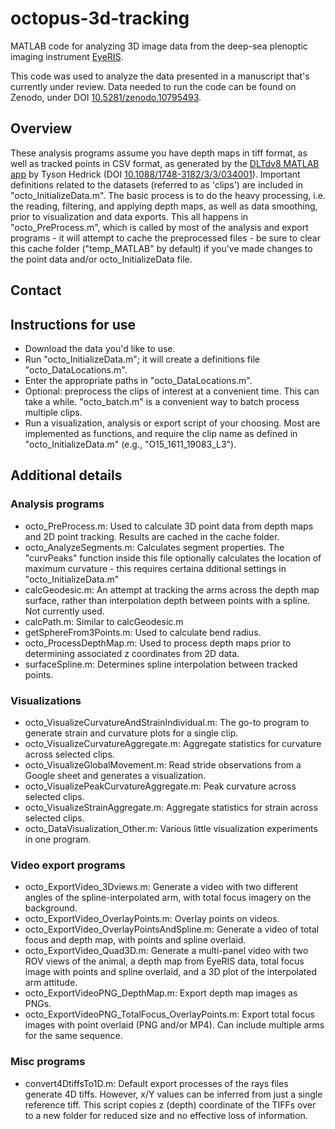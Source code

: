 # octopus-3d-tracking
MATLAB code for analyzing 3D image data from the deep-sea plenoptic imaging instrument [EyeRIS](https://www.mbari.org/technology/eyeris/).

This code was used to analyze the data presented in a manuscript that's currently under review. Data needed to run the code can be found on Zenodo, under DOI [10.5281/zenodo.10795493](https://doi.org/10.5281/zenodo.10795493).

## Overview
These analysis programs assume you have depth maps in tiff format, as well as tracked points in CSV format, as generated by the [DLTdv8 MATLAB app](https://biomech.web.unc.edu/dltdv/) by Tyson Hedrick (DOI [10.1088/1748-3182/3/3/034001](https://doi.org/10.1088/1748-3182/3/3/034001)).
Important definitions related to the datasets (referred to as 'clips') are included in "octo_InitializeData.m". The basic process is to do the heavy processing, i.e. the reading, filtering, and applying depth maps, as well as data smoothing, prior to visualization and data exports. This all happens in "octo_PreProcess.m", which is called by most of the analysis and export programs - it will attempt to cache the preprocessed files - be sure to clear this cache folder ("temp_MATLAB" by default) if you've made changes to the point data and/or octo_InitializeData file.

## Contact

## Instructions for use

* Download the data you'd like to use.
* Run "octo_InitializeData.m"; it will create a definitions file "octo_DataLocations.m".
* Enter the appropriate paths in "octo_DataLocations.m".
* Optional: preprocess the clips of interest at a convenient time. This can take a while. "octo_batch.m" is a convenient way to batch process multiple clips.
* Run a visualization, analysis or export script of your choosing. Most are implemented as functions, and require the clip name as defined in "octo_InitializeData.m" (e.g., "O15_1611_19083_L3").

## Additional details

### Analysis programs

* octo_PreProcess.m: Used to calculate 3D point data from depth maps and 2D point tracking. Results are cached in the cache folder.
* octo_AnalyzeSegments.m: Calculates segment properties. The "curvPeaks" function inside this file optionally calculates the location of maximum curvature - this requires certaina dditional settings in "octo_InitializeData.m"
* calcGeodesic.m: An attempt at tracking the arms across the depth map surface, rather than interpolation depth between points with a spline. Not currently used.
* calcPath.m: Similar to calcGeodesic.m
* getSphereFrom3Points.m: Used to calculate bend radius.
* octo_ProcessDepthMap.m: Used to process depth maps prior to determining associated z coordinates from 2D data.
* surfaceSpline.m: Determines spline interpolation between tracked points.

### Visualizations

* octo_VisualizeCurvatureAndStrainIndividual.m: The go-to program to generate strain and curvature plots for a single clip.
* octo_VisualizeCurvatureAggregate.m: Aggregate statistics for curvature across selected clips. 
* octo_VisualizeGlobalMovement.m: Read stride observations from a Google sheet and generates a visualization.
* octo_VisualizePeakCurvatureAggregate.m: Peak curvature across selected clips. 
* octo_VisualizeStrainAggregate.m: Aggregate statistics for strain across selected clips. 
* octo_DataVisualization_Other.m: Various little visualization experiments in one program.

### Video export programs

* octo_ExportVideo_3Dviews.m: Generate a video with two different angles of the spline-interpolated arm, with total focus imagery on the background.
* octo_ExportVideo_OverlayPoints.m: Overlay points on videos.
* octo_ExportVideo_OverlayPointsAndSpline.m: Generate a video of total focus and depth map, with points and spline overlaid.
* octo_ExportVideo_Quad3D.m: Generate a multi-panel video with two ROV views of the animal, a depth map from EyeRIS data, total focus image with points and spline overlaid, and a 3D plot of the interpolated arm attitude.
* octo_ExportVideoPNG_DepthMap.m: Export depth map images as PNGs.
* octo_ExportVideoPNG_TotalFocus_OverlayPoints.m: Export total focus images with point overlaid (PNG and/or MP4). Can include multiple arms for the same sequence.

### Misc programs

* convert4DtiffsTo1D.m: Default export processes of the rays files generate 4D tiffs. However, x/Y values can be inferred from just a single reference tiff. This script copies z (depth) coordinate of the TIFFs over to a new folder for reduced size and no effective loss of information.